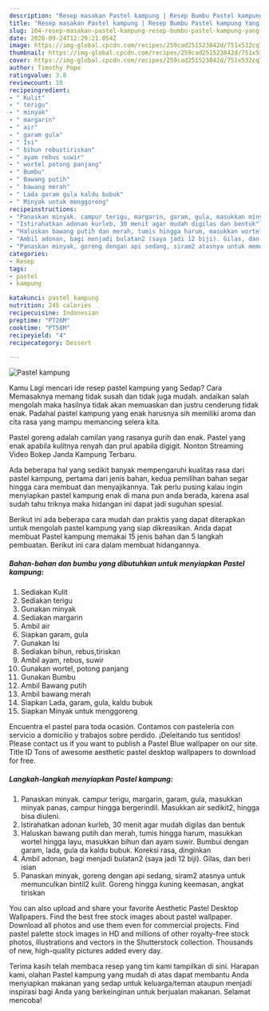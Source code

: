 ```yaml
---
description: "Resep masakan Pastel kampung | Resep Bumbu Pastel kampung Yang Enak Dan Mudah"
title: "Resep masakan Pastel kampung | Resep Bumbu Pastel kampung Yang Enak Dan Mudah"
slug: 104-resep-masakan-pastel-kampung-resep-bumbu-pastel-kampung-yang-enak-dan-mudah
date: 2020-09-24T12:29:21.054Z
image: https://img-global.cpcdn.com/recipes/259cad251523842d/751x532cq70/pastel-kampung-foto-resep-utama.jpg
thumbnail: https://img-global.cpcdn.com/recipes/259cad251523842d/751x532cq70/pastel-kampung-foto-resep-utama.jpg
cover: https://img-global.cpcdn.com/recipes/259cad251523842d/751x532cq70/pastel-kampung-foto-resep-utama.jpg
author: Timothy Pope
ratingvalue: 3.8
reviewcount: 10
recipeingredient:
- " Kulit"
- " terigu"
- " minyak"
- " margarin"
- " air"
- " garam gula"
- " Isi"
- " bihun rebustiriskan"
- " ayam rebus suwir"
- " wortel potong panjang"
- " Bumbu"
- " Bawang putih"
- " bawang merah"
- " Lada garam gula kaldu bubuk"
- " Minyak untuk menggoreng"
recipeinstructions:
- "Panaskan minyak. campur terigu, margarin, garam, gula, masukkan minyak panas, campur hingga bergerindil. Masukkan air sedikit2, hingga bisa diuleni."
- "Istirahatkan adonan kurleb, 30 menit agar mudah digilas dan bentuk"
- "Haluskan bawang putih dan merah, tumis hingga harum, masukkan wortel hingga layu, masukkan bihun dan ayam suwir. Bumbui dengan garam, lada, gula da kaldu bubuk. Koreksi rasa, dinginkan"
- "Ambil adonan, bagi menjadi bulatan2 (saya jadi 12 biji). Gilas, dan beri isian"
- "Panaskan minyak, goreng dengan api sedang, siram2 atasnya untuk memunculkan bintil2 kulit. Goreng hingga kuning keemasan, angkat tiriskan"
categories:
- Resep
tags:
- pastel
- kampung

katakunci: pastel kampung 
nutrition: 245 calories
recipecuisine: Indonesian
preptime: "PT26M"
cooktime: "PT58M"
recipeyield: "4"
recipecategory: Dessert

---
```



![Pastel kampung](https://img-global.cpcdn.com/recipes/259cad251523842d/751x532cq70/pastel-kampung-foto-resep-utama.jpg)

Kamu Lagi mencari ide resep pastel kampung yang Sedap? Cara Memasaknya memang tidak susah dan tidak juga mudah. andaikan salah mengolah maka hasilnya tidak akan memuaskan dan justru cenderung tidak enak. Padahal pastel kampung yang enak harusnya sih memiliki aroma dan cita rasa yang mampu memancing selera kita.

Pastel goreng adalah camilan yang rasanya gurih dan enak. Pastel yang enak apabila kulitnya renyah dan prul apabila digigit. Nonton Streaming Video Bokep Janda Kampung Terbaru.

Ada beberapa hal yang sedikit banyak mempengaruhi kualitas rasa dari pastel kampung, pertama dari jenis bahan, kedua pemilihan bahan segar hingga cara membuat dan menyajikannya. Tak perlu pusing kalau ingin menyiapkan pastel kampung enak di mana pun anda berada, karena asal sudah tahu triknya maka hidangan ini dapat jadi suguhan spesial.


Berikut ini ada beberapa cara mudah dan praktis yang dapat diterapkan untuk mengolah pastel kampung yang siap dikreasikan. Anda dapat membuat Pastel kampung memakai 15 jenis bahan dan 5 langkah pembuatan. Berikut ini cara dalam membuat hidangannya.

<!--inarticleads1-->

##### Bahan-bahan dan bumbu yang dibutuhkan untuk menyiapkan Pastel kampung:

1. Sediakan  Kulit
1. Sediakan  terigu
1. Gunakan  minyak
1. Sediakan  margarin
1. Ambil  air
1. Siapkan  garam, gula
1. Gunakan  Isi
1. Sediakan  bihun, rebus,tiriskan
1. Ambil  ayam, rebus, suwir
1. Gunakan  wortel, potong panjang
1. Gunakan  Bumbu
1. Ambil  Bawang putih
1. Ambil  bawang merah
1. Siapkan  Lada, garam, gula, kaldu bubuk
1. Siapkan  Minyak untuk menggoreng


Encuentra el pastel para toda ocasión. Contamos con pastelería con servicio a domicilio y trabajos sobre perdido. ¡Deleitando tus sentidos! Please contact us if you want to publish a Pastel Blue wallpaper on our site. Title ID Tons of awesome aesthetic pastel desktop wallpapers to download for free. 

<!--inarticleads2-->

##### Langkah-langkah menyiapkan Pastel kampung:

1. Panaskan minyak. campur terigu, margarin, garam, gula, masukkan minyak panas, campur hingga bergerindil. Masukkan air sedikit2, hingga bisa diuleni.
1. Istirahatkan adonan kurleb, 30 menit agar mudah digilas dan bentuk
1. Haluskan bawang putih dan merah, tumis hingga harum, masukkan wortel hingga layu, masukkan bihun dan ayam suwir. Bumbui dengan garam, lada, gula da kaldu bubuk. Koreksi rasa, dinginkan
1. Ambil adonan, bagi menjadi bulatan2 (saya jadi 12 biji). Gilas, dan beri isian
1. Panaskan minyak, goreng dengan api sedang, siram2 atasnya untuk memunculkan bintil2 kulit. Goreng hingga kuning keemasan, angkat tiriskan


You can also upload and share your favorite Aesthetic Pastel Desktop Wallpapers. Find the best free stock images about pastel wallpaper. Download all photos and use them even for commercial projects. Find pastel palette stock images in HD and millions of other royalty-free stock photos, illustrations and vectors in the Shutterstock collection. Thousands of new, high-quality pictures added every day. 

Terima kasih telah membaca resep yang tim kami tampilkan di sini. Harapan kami, olahan Pastel kampung yang mudah di atas dapat membantu Anda menyiapkan makanan yang sedap untuk keluarga/teman ataupun menjadi inspirasi bagi Anda yang berkeinginan untuk berjualan makanan. Selamat mencoba!
